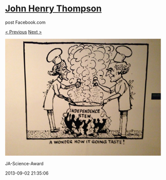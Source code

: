 # [John Henry Thompson](../README.md)
post Facebook.com

[< Previous](2013-09-02-11.md) [Next >](2013-09-02-13.md)

[![](../media/2013-09-02/JA-Science-Award-1.jpg)](../README.md)

JA-Science-Award

2013-09-02 21:35:06